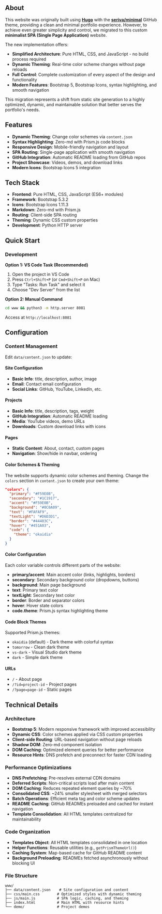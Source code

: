 ## About

This website was originally built using **[Hugo](https://gohugo.io/)** with the **[seriva/minimal](https://github.com/seriva/minimal-hugo-theme)** GitHub theme, providing a clean and minimal portfolio experience. However, to achieve even greater simplicity and control, we migrated to this custom **minimalist SPA (Single Page Application)** website.

The new implementation offers:
- **Simplified Architecture**: Pure HTML, CSS, and JavaScript - no build process required
- **Dynamic Theming**: Real-time color scheme changes without page reloads
- **Full Control**: Complete customization of every aspect of the design and functionality
- **Modern Features**: Bootstrap 5, Bootstrap Icons, syntax highlighting, and smooth navigation

This migration represents a shift from static site generation to a highly optimized, dynamic, and maintainable solution that better serves the portfolio's needs.

## Features

- **Dynamic Theming**: Change color schemes via `content.json`
- **Syntax Highlighting**: Zero-md with Prism.js code blocks
- **Responsive Design**: Mobile-friendly navigation and layout
- **SPA Routing**: Single-page application with smooth navigation
- **GitHub Integration**: Automatic README loading from GitHub repos
- **Project Showcase**: Videos, demos, and download links
- **Modern Icons**: Bootstrap Icons 5 integration

## Tech Stack

- **Frontend**: Pure HTML, CSS, JavaScript (ES6+ modules)
- **Framework**: Bootstrap 5.3.2
- **Icons**: Bootstrap Icons 1.11.3
- **Markdown**: Zero-md with Prism.js
- **Routing**: Client-side SPA routing
- **Theming**: Dynamic CSS custom properties
- **Development**: Python HTTP server

## Quick Start

### Development

**Option 1: VS Code Task (Recommended)**
1. Open the project in VS Code
2. Press `Ctrl+Shift+P` (or `Cmd+Shift+P` on Mac)
3. Type "Tasks: Run Task" and select it
4. Choose "Dev Server" from the list

**Option 2: Manual Command**
```bash
cd www && python3 -m http.server 8081
```

Access at `http://localhost:8081`

## Configuration

### Content Management

Edit `data/content.json` to update:

#### Site Configuration
- **Basic Info**: title, description, author, image
- **Email**: Contact email configuration
- **Social Links**: GitHub, YouTube, LinkedIn, etc.

#### Projects
- **Basic Info**: title, description, tags, weight
- **GitHub Integration**: Automatic README loading
- **Media**: YouTube videos, demo URLs
- **Downloads**: Custom download links with icons

#### Pages
- **Static Content**: About, contact, custom pages
- **Navigation**: Show/hide in navbar, ordering

#### Color Schemes & Theming

The website supports dynamic color schemes and theming. Change the `colors` section in `content.json` to create your own theme:

```json
"colors": {
  "primary": "#F59E0B",
  "secondary": "#1C1917", 
  "accent": "#F59E0B",
  "background": "#0C0A09",
  "text": "#FAFAF9",
  "textLight": "#D6D3D1",
  "border": "#44403C",
  "hover": "#451A03",
  "code": {
    "theme": "okaidia"
  }
}
```

#### Color Configuration
Each color variable controls different parts of the website:

- **primary/accent**: Main accent color (links, highlights, borders)
- **secondary**: Secondary background color (dropdowns, buttons)
- **background**: Main page background
- **text**: Primary text color
- **textLight**: Secondary text color
- **border**: Border and separator colors
- **hover**: Hover state colors
- **code.theme**: Prism.js syntax highlighting theme

#### Code Block Themes
Supported Prism.js themes:
- `okaidia` (default) - Dark theme with colorful syntax
- `tomorrow` - Clean dark theme
- `vs-dark` - Visual Studio dark theme
- `dark` - Simple dark theme

#### URLs

- `/` - About page
- `/?id=project-id` - Project pages  
- `/?page=page-id` - Static pages

## Technical Details

### Architecture
- **Bootstrap 5**: Modern responsive framework with improved accessibility
- **Dynamic CSS**: Color schemes applied via CSS custom properties
- **Client-side Routing**: URL-based navigation without page reloads
- **Shadow DOM**: Zero-md component isolation
- **DOM Caching**: Optimized element queries for better performance
- **Resource Hints**: DNS prefetch and preconnect for faster CDN loading

### Performance Optimizations
- **DNS Prefetching**: Pre-resolves external CDN domains
- **Deferred Scripts**: Non-critical scripts load after main content
- **DOM Caching**: Reduces repeated element queries by ~70%
- **Consolidated CSS**: ~24% smaller stylesheet with merged selectors
- **Batch Operations**: Efficient meta tag and color scheme updates
- **README Caching**: GitHub READMEs preloaded and cached for instant navigation
- **Template Consolidation**: All HTML templates centralized for maintainability

### Code Organization
- **Templates Object**: All HTML templates consolidated in one location
- **Helper Functions**: Reusable utilities (e.g., `getPrismThemeUrl()`)
- **Caching System**: Map-based cache for GitHub README content
- **Background Preloading**: READMEs fetched asynchronously without blocking UI

### File Structure
```
www/
├── data/content.json    # Site configuration and content
├── css/main.css        # Optimized styles with dynamic theming
├── js/main.js          # SPA logic, caching, and theming
├── index.html          # Main HTML with resource hints
└── demo/               # Project demos
```
